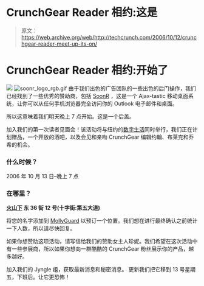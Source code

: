 # CrunchGear Reader 相约:这是 

> 原文：<https://web.archive.org/web/http://techcrunch.com/2006/10/12/crunchgear-reader-meet-up-its-on/>

# CrunchGear Reader 相约:开始了

![](img/24f568518ca6ca8ba8eb56332e6b41ae.png)
![soonr_logo_rgb.gif](img/b2455a9155c4d0c66a90f9e6cb0685ca.png)
由于我们出色的广告团队的一些出色的后门操作，我们已经找到了一些优秀的赞助商，包括 [SoonR](https://web.archive.org/web/20210416224442/http://www.soonr.com/) ，这是一个 Ajax-tastic 移动桌面系统，让你可以从任何手机浏览器完全访问你的 Outlook 电子邮件和桌面。

所以这意味着我们明天晚上 7 点开始。这是一个后盖。

加入我们的第一次读者见面会！该活动将与纽约的[数字生活](https://web.archive.org/web/20210416224442/http://www.digitallife.com/flash.html)同时举行，我们正在计划赠品，一个开放的酒吧，以及会见和亲吻 CrunchGear 编辑约翰、布莱克和乔希的机会。

### 什么时候？

2006 年 10 月 13 日–晚上 7 点

### 在哪里？

**[火山下](https://web.archive.org/web/20210416224442/http://newyork.citysearch.com/profile/11408274/new_york_ny/under_the_volcano.html)
东 36 街 12 号(十字街:第五大道)**

将您的名字添加到 [MollyGuard](https://web.archive.org/web/20210416224442/http://crunchgearnymeetup.mollyguard.com/) 以预订一个位置。我们想在进行最终确认之前统计一下人数，所以请尽快回复。

如果你想赞助这项活动，请写信给我们的赞助女主人珍妮。我们希望在这次活动中有一些参展商，所以如果你想向一群酷酷的 CrunchGear 粉丝展示你的产品，越多越好。

加入我们的 Jyngle 组，获取最新消息和秘密消息。
更新我们把它移到 13 号星期五，下班后。让它更恐怖！